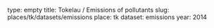 type: empty
title: Tokelau / Emissions of pollutants
slug: places/tk/datasets/emissions
place: tk
dataset: emissions
year: 2014
